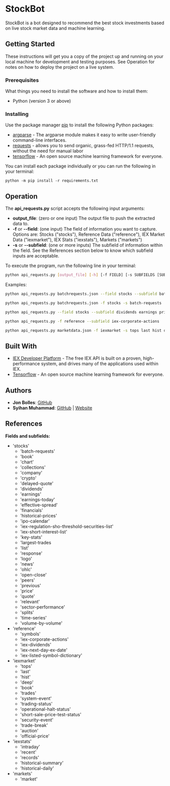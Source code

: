 # StockBot
StockBot is a bot designed to recommend the best stock investments based on live stock market data and machine learning.

## Getting Started

These instructions will get you a copy of the project up and running on your local machine for development and testing purposes. See Operation for notes on how to deploy the project on a live system.

### Prerequisites

What things you need to install the software and how to install them:
- Python (version 3 or above)


### Installing

Use the package manager [pip](https://pypi.org/project/pip/) to install the following Python packages:
- [argparse](https://docs.python.org/3/library/argparse.html) - The argparse module makes it easy to write user-friendly command-line interfaces.
- [requests](http://docs.python-requests.org/en/master/) - allows you to send organic, grass-fed HTTP/1.1 requests, without the need for manual labor
- [tensorflow](https://www.tensorflow.org/) - An open source machine learning framework for everyone.

You can install each package individually or you can run the following in your terminal:
```
python -m pip install -r requirements.txt
```


## Operation
The **api_requests.py** script accepts the following input arguments:
- **output_file**: (zero or one input) The output file to push the extracted data to.
- **-f** or **--field**: (one input) The field of information you want to capture. Options are: Stocks ("stocks"), Reference Data ("reference"), IEX Market Data ("iexmarket"), IEX Stats ("iexstats"), Markets ("markets")
- **-s** or **--subfield**: (one or more inputs) The subfield of information within the field. See the References section below to know which subfield inputs are acceptable.

To execute the program, run the following line in your terminal:
```sh
python api_requests.py [output_file] [-h] [-f FIELD] [-s SUBFIELDS [SUBFIELDS ...]]
```

Examples:
```sh
python api_requests.py batchrequests.json --field stocks --subfield batch-requests
```
```sh
python api_requests.py batchrequests.json -f stocks -s batch-requests
```
```sh
python api_requests.py --field stocks --subfield dividends earnings price
```
```sh
python api_requests.py -f reference --subfield iex-corporate-actions
```
```sh
python api_requests.py marketdata.json -f iexmarket -s tops last hist deep
```

## Built With

- [IEX Developer Platform](https://iextrading.com/developer/) - The free IEX API is built on a proven, high-performance system, and drives many of the applications used within IEX.
- [Tensorflow](https://www.tensorflow.org/) - An open source machine learning framework for everyone.

## Authors

- **Jon Bolles**: [GitHub](https://github.com/JonB94)
- **Syihan Muhammad**: [GitHub](https://github.com/Syihan) | [Website](http://syihan.com)


## References
**Fields and subfields:**
- 'stocks'
    - 'batch-requests'
    - 'book'
    - 'chart'
    - 'collections'
    - 'company'
    - 'crypto'
    - 'delayed-quote'
    - 'dividends'
    - 'earnings'
    - 'earnings-today'
    - 'effective-spread'
    - 'financials'
    - 'historical-prices'
    - 'ipo-calendar'
    - 'iex-regulation-sho-threshold-securities-list'
    - 'iex-short-interest-list'
    - 'key-stats'
    - 'largest-trades
    - 'list'
    - 'response'
    - 'logo'
    - 'news'
    - 'ohlc'
    - 'open-close'
    - 'peers'
    - 'previous'
    - 'price'
    - 'quote'
    - 'relevant'
    - 'sector-performance'
    - 'splits'
    - 'time-series'
    - 'volume-by-volume'
- 'reference'
    - 'symbols'
    - 'iex-corporate-actions'
    - 'iex-dividends'
    - 'iex-next-day-ex-date'
    - 'iex-listed-symbol-dictionary'
- 'iexmarket'
    - 'tops'
    - 'last'
    - 'hist'
    - 'deep'
    - 'book'
    - 'trades'
    - 'system-event'
    - 'trading-status'
    - 'operational-halt-status'
    - 'short-sale-price-test-status'
    - 'security-event'
    - 'trade-break'
    - 'auction'
    - 'official-price'
- 'iexstats'
    - 'intraday'
    - 'recent'
    - 'records'
    - 'historical-summary'
    - 'historical-daily'
- 'markets'
    - 'market'
